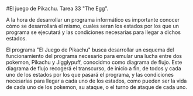 #El juego de Pikachu. Tarea 33 "The Egg".

A la hora de desarrollar un programa informático es importante conocer
cómo se desarrollará el mismo, cuales seran los estados por los que un programa se ejecutará
y las condiciones necesarias para llegar a dichos estados.

El programa "El Juego de Pikachu" busca desarrollar un esquema del funcionamiento del programa
necesario para emular una lucha entre dos pokemon, Pikachu y Jigglypuff, conocidmo como diagrama de flujo. 
Este diagrama de flujo recogerá el transcurso, de inicio a fin, de todos y cada uno de los estados por los que
pasará el programa, y las condiciones necesarias para llegar a cada uno de los estados, como pueden ser la vida
de cada uno de los pokemon, su ataque, o el turno de ataque de cada uno.